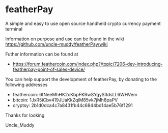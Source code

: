# featherPay
A simple and easy to use open source handheld crypto currency payment terminal

Information on purpose and use can be found in the wiki https://github.com/uncle-muddy/featherPay/wiki

Futher information can be found at 

* https://forum.feathercoin.com/index.php?/topic/7206-dev-introducing-featherpay-point-of-sales-device/

You can help support the development of featherPay, by donating to the following addresses

* feathercoin: 6tNeeMhHK2cKbpFKRwSYgyS3dsLL6WHVem  
* bitcoin: 1JxR5iCbv419JUaKkZqiM85vk7jMh8paPV
* cryptsy: 2b1d0dca4c7a8431fb44c6844bd14ae5b76f1291

Thanks for looking

Uncle_Muddy
